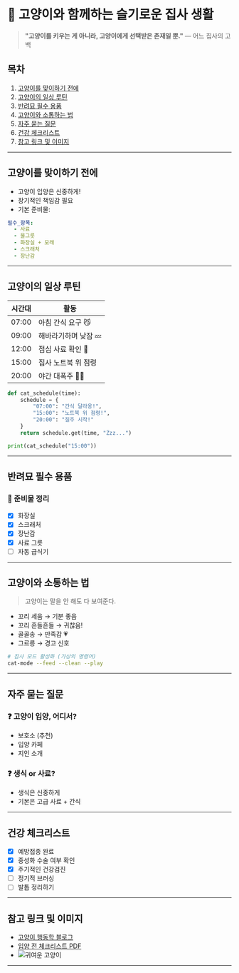 # 🐾 고양이와 함께하는 슬기로운 집사 생활

> **"고양이를 키우는 게 아니라, 고양이에게 선택받은 존재일 뿐."**
> — 어느 집사의 고백

## 목차

1. [고양이를 맞이하기 전에](#고양이를-맞이하기-전에)
2. [고양이의 일상 루틴](#고양이의-일상-루틴)
3. [반려묘 필수 용품](#반려묘-필수-용품)
4. [고양이와 소통하는 법](#고양이와-소통하는-법)
5. [자주 묻는 질문](#자주-묻는-질문)
6. [건강 체크리스트](#건강-체크리스트)
7. [참고 링크 및 이미지](#참고-링크-및-이미지)

---

## 고양이를 맞이하기 전에

- 고양이 입양은 신중하게!
- 장기적인 책임감 필요
- 기본 준비물:

```yaml
필수_항목:
  - 사료
  - 물그릇
  - 화장실 + 모래
  - 스크래처
  - 장난감
```

---

## 고양이의 일상 루틴

| 시간대   | 활동           |
|-------|--------------|
| 07:00 | 아침 간식 요구 😼  |
| 09:00 | 해바라기하며 낮잠 💤 |
| 12:00 | 점심 사료 확인 👀  |
| 15:00 | 집사 노트북 위 점령  |
| 20:00 | 야간 대폭주 🏃‍♀️ |

```python
def cat_schedule(time):
    schedule = {
        "07:00": "간식 달라옹!",
        "15:00": "노트북 위 점령!",
        "20:00": "질주 시작!"
    }
    return schedule.get(time, "Zzz...")

print(cat_schedule("15:00"))
```

---

## 반려묘 필수 용품

### 🛒 준비물 정리

- [x] 화장실
- [x] 스크래처
- [x] 장난감
- [x] 사료 그릇
- [ ] 자동 급식기

---

## 고양이와 소통하는 법

> 고양이는 말을 안 해도 다 보여준다.

- 꼬리 세움 → 기분 좋음
- 꼬리 흔들흔들 → 귀찮음!
- 골골송 → 만족감 💗
- 그르릉 → 경고 신호

```bash
# 집사 모드 활성화 (가상의 명령어)
cat-mode --feed --clean --play
```

---

## 자주 묻는 질문

### ❓ 고양이 입양, 어디서?

- 보호소 (추천)
- 입양 카페
- 지인 소개

### ❓ 생식 or 사료?

- 생식은 신중하게
- 기본은 고급 사료 + 간식

---

## 건강 체크리스트

- [x] 예방접종 완료
- [x] 중성화 수술 여부 확인
- [x] 주기적인 건강검진
- [ ] 정기적 브러싱
- [ ] 발톱 정리하기

---

## 참고 링크 및 이미지

- [고양이 행동학 블로그](https://catbehavior.blog/)
- [입양 전 체크리스트 PDF](https://example.com/cat-checklist.pdf)
- ![귀여운 고양이](https://upload.wikimedia.org/wikipedia/commons/3/3a/Cat03.jpg)

---

